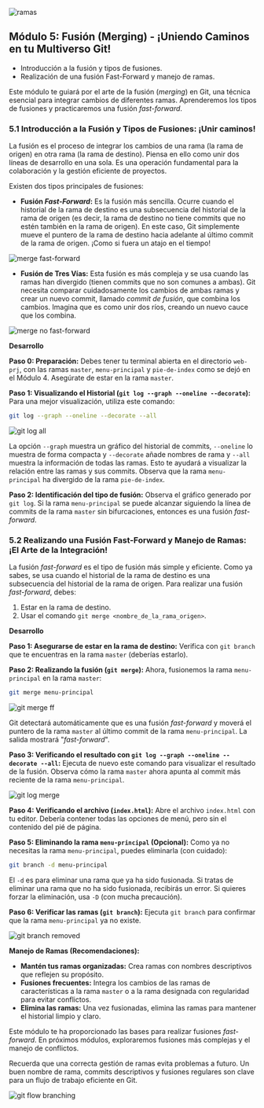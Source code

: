 ![ramas](media/modulo_05/git-merge.jpg)

## Módulo 5: Fusión (Merging) - ¡Uniendo Caminos en tu Multiverso Git!

- Introducción a la fusión y tipos de fusiones.
- Realización de una fusión Fast-Forward y manejo de ramas.

Este módulo te guiará por el arte de la fusión (*merging*) en Git, una técnica esencial para integrar cambios de diferentes ramas. Aprenderemos los tipos de fusiones y practicaremos una fusión *fast-forward*.

### 5.1 Introducción a la Fusión y Tipos de Fusiones: ¡Unir caminos!

La fusión es el proceso de integrar los cambios de una rama (la rama de origen) en otra rama (la rama de destino).  Piensa en ello como unir dos líneas de desarrollo en una sola.  Es una operación fundamental para la colaboración y la gestión eficiente de proyectos.

Existen dos tipos principales de fusiones:

* **Fusión *Fast-Forward*:**  Es la fusión más sencilla. Ocurre cuando el historial de la rama de destino es una subsecuencia del historial de la rama de origen (es decir, la rama de destino no tiene commits que no estén también en la rama de origen).  En este caso, Git simplemente mueve el puntero de la rama de destino hacia adelante al último commit de la rama de origen.  ¡Como si fuera un atajo en el tiempo!

![merge fast-forward](media/modulo_05/git-merge-fast-forward.png)


* **Fusión de Tres Vías:** Esta fusión es más compleja y se usa cuando las ramas han divergido (tienen commits que no son comunes a ambas).  Git necesita comparar cuidadosamente los cambios de ambas ramas y crear un nuevo commit, llamado *commit de fusión*, que combina los cambios.  Imagina que es como unir dos ríos, creando un nuevo cauce que los combina.

![merge no fast-forward](media/modulo_05/git-merge-no-ff.png)


**Desarrollo**

**Paso 0: Preparación:**  Debes tener tu terminal abierta en el directorio `web-prj`, con las ramas `master`, `menu-principal` y `pie-de-index` como se dejó en el Módulo 4. Asegúrate de estar en la rama `master`.

**Paso 1: Visualizando el Historial (`git log --graph --oneline --decorate`):**  Para una mejor visualización, utiliza este comando:

```bash
git log --graph --oneline --decorate --all
```

![git log all](media/modulo_05/git-log-1.png)

La opción `--graph` muestra un gráfico del historial de commits, `--oneline` lo muestra de forma compacta y `--decorate` añade nombres de rama y `--all` muestra la información de todas las ramas.  Esto te ayudará a visualizar la relación entre las ramas y sus commits. Observa que la rama `menu-principal` ha divergido de la rama `pie-de-index`.

**Paso 2:  Identificación del tipo de fusión:** Observa el gráfico generado por `git log`.  Si la rama `menu-principal` se puede alcanzar siguiendo la línea de commits de la rama `master` sin bifurcaciones, entonces es una fusión *fast-forward*.


### 5.2 Realizando una Fusión Fast-Forward y Manejo de Ramas: ¡El Arte de la Integración!

La fusión *fast-forward* es el tipo de fusión más simple y eficiente.  Como ya sabes, se usa cuando el historial de la rama de destino es una subsecuencia del historial de la rama de origen.  Para realizar una fusión *fast-forward*,  debes:

1. Estar en la rama de destino.
2. Usar el comando `git merge <nombre_de_la_rama_origen>`.


**Desarrollo**

**Paso 1: Asegurarse de estar en la rama de destino:** Verifica con `git branch` que te encuentras en la rama `master` (deberías estarlo).

**Paso 2: Realizando la fusión (`git merge`):**  Ahora, fusionemos la rama `menu-principal` en la rama `master`:

```bash
git merge menu-principal
```
![git merge ff](media/modulo_05/git-merge-1.png)

Git detectará automáticamente que es una fusión *fast-forward* y moverá el puntero de la rama `master` al último commit de la rama `menu-principal`.  La salida mostrará "*fast-forward*".

**Paso 3: Verificando el resultado con `git log --graph --oneline --decorate --all`:**  Ejecuta de nuevo este comando para visualizar el resultado de la fusión.  Observa cómo la rama `master` ahora apunta al commit más reciente de la rama `menu-principal`.

![git log merge](media/modulo_05/git-log-2.png)

**Paso 4: Verificando el archivo (`index.html`):** Abre el archivo `index.html` con tu editor.  Debería contener todas las opciones de menú, pero sin el contenido del pié de página.

**Paso 5: Eliminando la rama `menu-principal` (Opcional):**  Como ya no necesitas la rama `menu-principal`, puedes eliminarla (con cuidado):

```bash
git branch -d menu-principal
```

El `-d`  es para eliminar una rama que ya ha sido fusionada. Si tratas de eliminar una rama que no ha sido fusionada, recibirás un error.  Si quieres forzar la eliminación, usa `-D` (con mucha precaución).


**Paso 6: Verificar las ramas (`git branch`):**  Ejecuta `git branch` para confirmar que la rama `menu-principal` ya no existe.

![git branch removed](media/modulo_05/git-branch-1.png)

**Manejo de Ramas (Recomendaciones):**

* **Mantén tus ramas organizadas:**  Crea ramas con nombres descriptivos que reflejen su propósito.
* **Fusiones frecuentes:**  Integra los cambios de las ramas de características a la rama `master` o a la rama designada con regularidad para evitar conflictos.
* **Elimina las ramas:**  Una vez fusionadas, elimina las ramas para mantener el historial limpio y claro.

Este módulo te ha proporcionado las bases para realizar fusiones *fast-forward*.  En próximos módulos, exploraremos fusiones más complejas y el manejo de conflictos.

Recuerda que una correcta gestión de ramas evita problemas a futuro.  Un buen nombre de rama, commits descriptivos y fusiones regulares son clave para un flujo de trabajo eficiente en Git.

![git flow branching](media/modulo_05/github-flow-branching-model-1.jpg)
